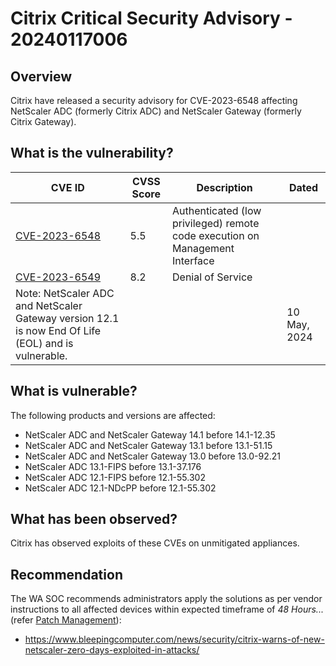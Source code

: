 # Citrix Critical Security Advisory - 20240117006

## Overview

Citrix have released a security advisory for CVE-2023-6548 affecting  NetScaler ADC (formerly Citrix ADC) and NetScaler Gateway (formerly Citrix Gateway).

## What is the vulnerability?

| CVE ID                                                                                             | CVSS Score | Description                                                                  | Dated        |
| -------------------------------------------------------------------------------------------------- | ---------- | ---------------------------------------------------------------------------- | ------------ |
| [CVE-2023-6548](https://cve.mitre.org/cgi-bin/cvename.cgi?name=CVE-2023-6548)                      | 5.5        | Authenticated (low privileged) remote code execution on Management Interface |              |
| [CVE-2023-6549](https://cve.mitre.org/cgi-bin/cvename.cgi?name=CVE-2023-6549)                      | 8.2        | Denial of Service                                                            |              |
| Note: NetScaler ADC and NetScaler Gateway version 12.1 is now End Of Life (EOL) and is vulnerable. |            |                                                                              | 10 May, 2024 |

## What is vulnerable?

The following products and versions are affected:

- NetScaler ADC and NetScaler Gateway 14.1 before 14.1-12.35
- NetScaler ADC and NetScaler Gateway 13.1 before 13.1-51.15
- NetScaler ADC and NetScaler Gateway 13.0 before 13.0-92.21
- NetScaler ADC 13.1-FIPS before 13.1-37.176
- NetScaler ADC 12.1-FIPS before 12.1-55.302
- NetScaler ADC 12.1-NDcPP before 12.1-55.302

## What has been observed?

Citrix has observed exploits of these CVEs on unmitigated appliances.

## Recommendation

The WA SOC recommends administrators apply the solutions as per vendor instructions to all affected devices within expected timeframe of *48 Hours...* (refer [Patch Management](../guidelines/patch-management.md)):

- <https://www.bleepingcomputer.com/news/security/citrix-warns-of-new-netscaler-zero-days-exploited-in-attacks/>
